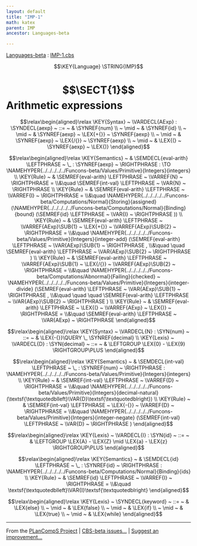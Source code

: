```yaml
---
layout: default
title: "IMP-1"
math: katex
parent: IMP
ancestor: Languages-beta

---
```


[Languages-beta] : [IMP-1.cbs]

$$\KEY{Language} \STRING{IMP}$$

# $$\SECT{1}$$ Arithmetic expressions
           


$$\relax\begin{aligned}\relax
  \KEY{Syntax} ~ 
    \VARDECL{AExp} : \SYNDECL{aexp}
      ~ ::= ~ &
      \SYNREF{num} \\
      ~ \mid ~ &  \SYNREF{id} \\
      ~ \mid ~ &  \SYNREF{aexp} ~ \LEX{+{}} ~ \SYNREF{aexp} \\
      ~ \mid ~ &  \SYNREF{aexp} ~ \LEX{/{}} ~ \SYNREF{aexp} \\
      ~ \mid ~ &  \LEX{(} ~ \SYNREF{aexp} ~ \LEX{)}
\end{aligned}$$

$$\relax\begin{aligned}\relax
  \KEY{Semantics} ~ 
  & \SEMDECL{eval-arith} \LEFTPHRASE ~ \_ : \SYNREF{aexp} ~ \RIGHTPHRASE  :  \TO \NAMEHYPER{../../../../../Funcons-beta/Values/Primitive}{Integers}{integers} 
\\
  \KEY{Rule} ~ 
    & \SEMREF{eval-arith} \LEFTPHRASE ~ \VARREF{N} ~ \RIGHTPHRASE  = \\&\quad
      \SEMREF{int-val} \LEFTPHRASE ~ \VAR{N} ~ \RIGHTPHRASE 
\\
  \KEY{Rule} ~ 
    & \SEMREF{eval-arith} \LEFTPHRASE ~ \VARREF{I} ~ \RIGHTPHRASE  = \\&\quad
      \NAMEHYPER{../../../../../Funcons-beta/Computations/Normal}{Storing}{assigned}
        (\NAMEHYPER{../../../../../Funcons-beta/Computations/Normal}{Binding}{bound}
           (\SEMREF{id} \LEFTPHRASE ~ \VAR{I} ~ \RIGHTPHRASE ))
\\
  \KEY{Rule} ~ 
    & \SEMREF{eval-arith} \LEFTPHRASE ~ \VARREF{AExp}\SUB{1} ~ \LEX{+{}} ~ \VARREF{AExp}\SUB{2} ~ \RIGHTPHRASE  = \\&\quad
      \NAMEHYPER{../../../../../Funcons-beta/Values/Primitive}{Integers}{integer-add}
        (\SEMREF{eval-arith} \LEFTPHRASE ~ \VAR{AExp}\SUB{1} ~ \RIGHTPHRASE , \\&\quad \quad 
         \SEMREF{eval-arith} \LEFTPHRASE ~ \VAR{AExp}\SUB{2} ~ \RIGHTPHRASE )
\\
  \KEY{Rule} ~ 
    & \SEMREF{eval-arith} \LEFTPHRASE ~ \VARREF{AExp}\SUB{1} ~ \LEX{/{}} ~ \VARREF{AExp}\SUB{2} ~ \RIGHTPHRASE  = \\&\quad
      \NAMEHYPER{../../../../../Funcons-beta/Computations/Abnormal}{Failing}{checked} ~
        \NAMEHYPER{../../../../../Funcons-beta/Values/Primitive}{Integers}{integer-divide}
          (\SEMREF{eval-arith} \LEFTPHRASE ~ \VAR{AExp}\SUB{1} ~ \RIGHTPHRASE , \\&\quad \quad \quad 
           \SEMREF{eval-arith} \LEFTPHRASE ~ \VAR{AExp}\SUB{2} ~ \RIGHTPHRASE )
\\
  \KEY{Rule} ~ 
    & \SEMREF{eval-arith} \LEFTPHRASE ~ \LEX{(} ~ \VARREF{AExp} ~ \LEX{)} ~ \RIGHTPHRASE  = \\&\quad
      \SEMREF{eval-arith} \LEFTPHRASE ~ \VAR{AExp} ~ \RIGHTPHRASE 
\end{aligned}$$

$$\relax\begin{aligned}\relax
  \KEY{Syntax} ~ 
    \VARDECL{N} : \SYN{num}
      ~ ::= ~ & \LEX{-{}}\QUERY \_ \SYNREF{decimal}
\\
  \KEY{Lexis} ~ 
    \VARDECL{D} : \SYN{decimal}
      ~ ::= ~ & \LEFTGROUP \LEX{0} - \LEX{9} \RIGHTGROUP\PLUS
\end{aligned}$$

$$\relax\begin{aligned}\relax
  \KEY{Semantics} ~ 
  & \SEMDECL{int-val} \LEFTPHRASE ~ \_ : \SYNREF{num} ~ \RIGHTPHRASE  : \NAMEHYPER{../../../../../Funcons-beta/Values/Primitive}{Integers}{integers} 
\\
  \KEY{Rule} ~ 
    & \SEMREF{int-val} \LEFTPHRASE ~ \VARREF{D} ~ \RIGHTPHRASE  = \\&\quad
      \NAMEHYPER{../../../../../Funcons-beta/Values/Primitive}{Integers}{decimal-natural}
        (\textsf{\textquotedblleft}\VAR{D}\textsf{\textquotedblright})
\\
  \KEY{Rule} ~ 
    & \SEMREF{int-val} \LEFTPHRASE ~ \LEX{-{}} ~ \VARREF{D} ~ \RIGHTPHRASE  = \\&\quad
      \NAMEHYPER{../../../../../Funcons-beta/Values/Primitive}{Integers}{integer-negate}
        (\SEMREF{int-val} \LEFTPHRASE ~ \VAR{D} ~ \RIGHTPHRASE )
\end{aligned}$$

$$\relax\begin{aligned}\relax
  \KEY{Lexis} ~ 
    \VARDECL{I} : \SYN{id}
      ~ ::= ~ & \LEFTGROUP \LEX{A} - \LEX{Z} \mid \LEX{a} - \LEX{z} \RIGHTGROUP\PLUS
\end{aligned}$$

$$\relax\begin{aligned}\relax
  \KEY{Semantics} ~ 
  & \SEMDECL{id} \LEFTPHRASE ~ \_ : \SYNREF{id} ~ \RIGHTPHRASE  : \NAMEHYPER{../../../../../Funcons-beta/Computations/Normal}{Binding}{ids} 
\\
  \KEY{Rule} ~ 
    & \SEMREF{id} \LEFTPHRASE ~ \VARREF{I} ~ \RIGHTPHRASE  = \\&\quad
      \textsf{\textquotedblleft}\VAR{I}\textsf{\textquotedblright}
\end{aligned}$$

$$\relax\begin{aligned}\relax
  \KEY{Lexis} ~ 
     \SYNDECL{keyword}
      ~ ::= ~ &
      \LEX{else} \\
      ~ \mid ~ &  \LEX{false} \\
      ~ \mid ~ &  \LEX{if} \\
      ~ \mid ~ &  \LEX{true} \\
      ~ \mid ~ &  \LEX{while}
\end{aligned}$$



[Funcons-beta]: /CBS-beta/math/Funcons-beta
  "FUNCONS-BETA"
[Unstable-Funcons-beta]: /CBS-beta/math/Unstable-Funcons-beta
  "UNSTABLE-FUNCONS-BETA"
[Languages-beta]: /CBS-beta/math/Languages-beta
  "LANGUAGES-BETA"
[Unstable-Languages-beta]: /CBS-beta/math/Unstable-Languages-beta
  "UNSTABLE-LANGUAGES-BETA"
[CBS-beta]: /CBS-beta 
  "CBS-BETA"


____

From the [PLanCompS Project] | [CBS-beta issues...] | [Suggest an improvement...]

[IMP-1.cbs]: /CBS-beta/Languages-beta/IMP/IMP-cbs/IMP/IMP-1/IMP-1.cbs
  "CBS SOURCE FILE"
[PLanCompS Project]: https://plancomps.github.io
  "PROGRAMMING LANGUAGE COMPONENTS AND SPECIFICATIONS PROJECT HOME PAGE"
[CBS-beta issues...]: https://github.com/plancomps/CBS-beta/issues
  "CBS-BETA ISSUE REPORTS ON GITHUB"
[Suggest an improvement...]: mailto:plancomps@gmail.com?Subject=CBS-beta%20-%20comment&Body=Re%3A%20CBS-beta%20specification%20at%20IMP/IMP-1/IMP-1.cbs%0A%0AComment/Query/Issue/Suggestion%3A%0A%0A%0ASignature%3A%0A 
  "GENERATE AN EMAIL TEMPLATE"
